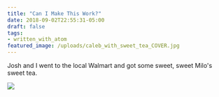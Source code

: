 ```yaml
---
title: "Can I Make This Work?"
date: 2018-09-02T22:55:31-05:00
draft: false
tags:
- written_with_atom
featured_image: /uploads/caleb_with_sweet_tea_COVER.jpg
---
```


Josh and I went to the local Walmart and got some sweet, sweet Milo's sweet tea.

![](/uploads/caleb_with_sweet_tea_ORIGINAL.jpg)
